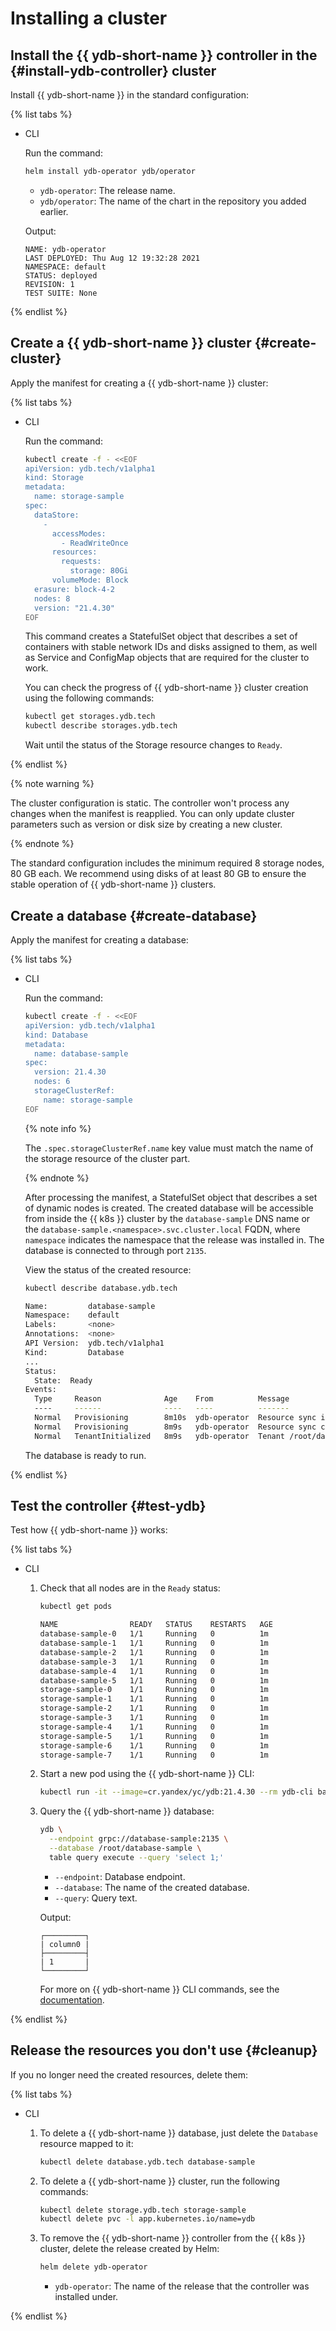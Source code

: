 # Installing a cluster

## Install the {{ ydb-short-name }} controller in the {#install-ydb-controller} cluster

Install {{ ydb-short-name }} in the standard configuration:

{% list tabs %}

- CLI

  Run the command:

  ```bash
  helm install ydb-operator ydb/operator
  ```
  * `ydb-operator`: The release name.
  * `ydb/operator`: The name of the chart in the repository you added earlier.

  Output:

  ```text
  NAME: ydb-operator
  LAST DEPLOYED: Thu Aug 12 19:32:28 2021
  NAMESPACE: default
  STATUS: deployed
  REVISION: 1
  TEST SUITE: None
  ```

{% endlist %}

## Create a {{ ydb-short-name }} cluster {#create-cluster}

Apply the manifest for creating a {{ ydb-short-name }} cluster:

{% list tabs %}

- CLI

  Run the command:

  ```bash
  kubectl create -f - <<EOF
  apiVersion: ydb.tech/v1alpha1
  kind: Storage
  metadata: 
    name: storage-sample
  spec: 
    dataStore: 
      - 
        accessModes: 
          - ReadWriteOnce
        resources: 
          requests: 
            storage: 80Gi
        volumeMode: Block
    erasure: block-4-2
    nodes: 8
    version: "21.4.30"
  EOF
  ```

  This command creates a StatefulSet object that describes a set of containers with stable network IDs and disks assigned to them, as well as Service and ConfigMap objects that are required for the cluster to work.

  You can check the progress of {{ ydb-short-name }} cluster creation using the following commands:

  ```bash
  kubectl get storages.ydb.tech
  kubectl describe storages.ydb.tech
  ```

  Wait until the status of the Storage resource changes to `Ready`.

{% endlist %}

{% note warning %}

The cluster configuration is static. The controller won't process any changes when the manifest is reapplied. You can only update cluster parameters such as version or disk size by creating a new cluster.

{% endnote %}

The standard configuration includes the minimum required 8 storage nodes, 80 GB each. We recommend using disks of at least 80 GB to ensure the stable operation of {{ ydb-short-name }} clusters.

## Create a database {#create-database}

Apply the manifest for creating a database:

{% list tabs %}

- CLI

  Run the command:

  ```bash
  kubectl create -f - <<EOF
  apiVersion: ydb.tech/v1alpha1
  kind: Database
  metadata:
    name: database-sample
  spec:
    version: 21.4.30
    nodes: 6
    storageClusterRef:
      name: storage-sample
  EOF
  ```

  {% note info %}

  The `.spec.storageClusterRef.name` key value must match the name of the storage resource of the cluster part.

  {% endnote %}

  After processing the manifest, a StatefulSet object that describes a set of dynamic nodes is created. The created database will be accessible from inside the {{ k8s }} cluster by the `database-sample` DNS name or the `database-sample.<namespace>.svc.cluster.local` FQDN, where `namespace` indicates the namespace that the release was installed in. The database is connected to through port `2135`.

  View the status of the created resource:

  ```bash
  kubectl describe database.ydb.tech
  
  Name:         database-sample
  Namespace:    default
  Labels:       <none>
  Annotations:  <none>
  API Version:  ydb.tech/v1alpha1
  Kind:         Database
  ...
  Status:
    State:  Ready
  Events:
    Type     Reason              Age    From          Message
    ----     ------              ----   ----          -------
    Normal   Provisioning        8m10s  ydb-operator  Resource sync is in progress
    Normal   Provisioning        8m9s   ydb-operator  Resource sync complete
    Normal   TenantInitialized   8m9s   ydb-operator  Tenant /root/database-sample created
  ```

  The database is ready to run.

{% endlist %}

## Test the controller {#test-ydb}

Test how {{ ydb-short-name }} works:

{% list tabs %}

- CLI

  1. Check that all nodes are in the `Ready` status:

      ```bash
      kubectl get pods
      
      NAME                READY   STATUS    RESTARTS   AGE
      database-sample-0   1/1     Running   0          1m
      database-sample-1   1/1     Running   0          1m
      database-sample-2   1/1     Running   0          1m
      database-sample-3   1/1     Running   0          1m
      database-sample-4   1/1     Running   0          1m
      database-sample-5   1/1     Running   0          1m
      storage-sample-0    1/1     Running   0          1m
      storage-sample-1    1/1     Running   0          1m
      storage-sample-2    1/1     Running   0          1m
      storage-sample-3    1/1     Running   0          1m
      storage-sample-4    1/1     Running   0          1m
      storage-sample-5    1/1     Running   0          1m
      storage-sample-6    1/1     Running   0          1m
      storage-sample-7    1/1     Running   0          1m
      ```

  1. Start a new pod using the {{ ydb-short-name }} CLI:

      ```bash
      kubectl run -it --image=cr.yandex/yc/ydb:21.4.30 --rm ydb-cli bash 
      ```

  1. Query the {{ ydb-short-name }} database:

      ```bash
      ydb \
        --endpoint grpc://database-sample:2135 \
        --database /root/database-sample \
        table query execute --query 'select 1;'
      ```
      * `--endpoint`: Database endpoint.
      * `--database`: The name of the created database.
      * `--query`: Query text.

      Output:

      ```text
      ┌─────────┐
      | column0 |
      ├─────────┤
      | 1       |
      └─────────┘
      ```

      For more on {{ ydb-short-name }} CLI commands, see the [documentation](../../../reference/ydb-cli/index.md).

{% endlist %}

## Release the resources you don't use {#cleanup}

If you no longer need the created resources, delete them:

{% list tabs %}

- CLI

  1. To delete a {{ ydb-short-name }} database, just delete the `Database` resource mapped to it:

      ```bash
      kubectl delete database.ydb.tech database-sample
      ```

  1. To delete a {{ ydb-short-name }} cluster, run the following commands:

      ```bash
      kubectl delete storage.ydb.tech storage-sample
      kubectl delete pvc -l app.kubernetes.io/name=ydb
      ```

  1. To remove the {{ ydb-short-name }} controller from the {{ k8s }} cluster, delete the release created by Helm:

      ```bash
      helm delete ydb-operator
      ```
      * `ydb-operator`: The name of the release that the controller was installed under.

{% endlist %}


